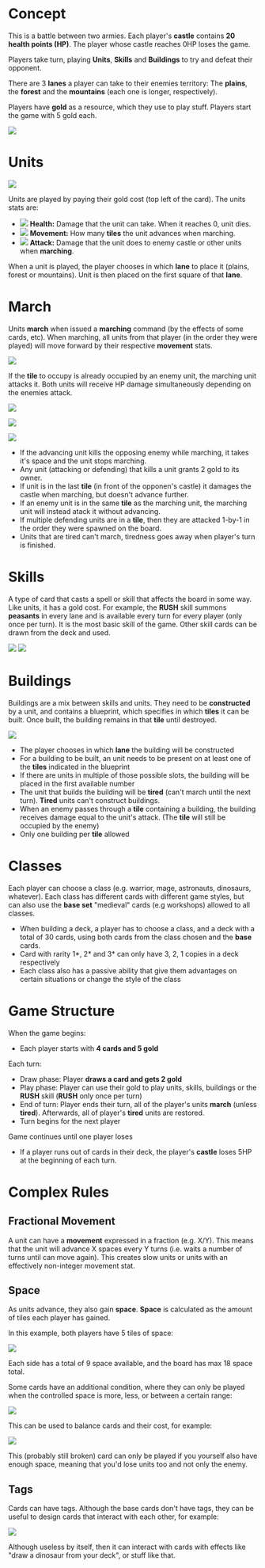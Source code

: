 # Concept

This is a battle between two armies. Each player's **castle** contains **20 health points (HP)**.
The player whose castle reaches 0HP loses the game.

Players take turn, playing **Units**, **Skills** and **Buildings** to try and defeat their opponent.

There are 3 **lanes** a player can take to their enemies territory:
The **plains**, the **forest** and the **mountains** (each one is longer, respectively).

Players have **gold** as a resource, which they use to play stuff. Players start the game with 5 gold each.

![](./../Pictures/Board/Board.png)

# Units

![](./../Pictures/Icons/BaseCard.png)

Units are played by paying their gold cost (top left of the card). The units stats are:
- ![](./../Pictures/Icons/HP.png) **Health:** Damage that the unit can take. When it reaches 0, unit dies.
- ![](./../Pictures/Icons/Movement.png) **Movement:** How many **tiles** the unit advances when marching.
- ![](./../Pictures/Icons/Attack.png) **Attack:** Damage that the unit does to enemy castle or other units when **marching**.

When a unit is played, the player chooses in which **lane** to place it (plains, forest or mountains).
Unit is then placed on the first square of that **lane**.

# March

Units **march** when issued a **marching** command (by the effects of some cards, etc).
When marching, all units from that player (in the order they were played) will move forward by their respective **movement** stats.

![](./../Pictures/Icons/March1.png)

If the **tile** to occupy is already occupied by an enemy unit, the marching unit attacks it.
Both units will receive HP damage simultaneously depending on the enemies attack.

![](./../Pictures/Icons/March2.png)

![](./../Pictures/Icons/March3.png)

![](./../Pictures/Icons/March4.png)

- If the advancing unit kills the opposing enemy while marching, it takes it's space and the unit stops marching.
- Any unit (attacking or defending) that kills a unit grants 2 gold to its owner.
- If unit is in the last **tile** (in front of the opponen's castle) it damages the castle when marching, but doesn't advance further.
- If an enemy unit is in the same **tile** as the marching unit, the marching unit will instead atack it without advancing.
- If multiple defending units are in a **tile**, then they are attacked 1-by-1 in the order they were spawned on the board.
- Units that are tired can't march, tiredness goes away when player's turn is finished.

# Skills

A type of card that casts a spell or skill that affects the board in some way.
Like units, it has a gold cost.
For example, the **RUSH** skill summons **peasants** in every lane and is available every turn for every player (only once per turn).
It is the most basic skill of the game.
Other skill cards can be drawn from the deck and used.

![](./../Pictures/BaseSet/1.png)
![](./../Pictures/BaseSet/2.png)

# Buildings

Buildings are a mix between skills and units.
They need to be **constructed** by a unit, and contains a blueprint, which specifies in which **tiles** it can be built.
Once built, the building remains in that **tile** until destroyed.

![](./../Pictures/BaseSet/3.png)

- The player chooses in which **lane** the building will be constructed
- For a building to be built, an unit needs to be present on at least one of the **tiles** indicated in the blueprint
- If there are units in multiple of those possible slots, the building will be placed in the first available number
- The unit that builds the building will be **tired** (can't march until the next turn). **Tired** units can't construct buildings.
- When an enemy passes through a **tile** containing a building, the building receives damage equal to the unit's attack. (The **tile** will still be occupied by the enemy)
- Only one building per **tile** allowed

# Classes

Each player can choose a class (e.g. warrior, mage, astronauts, dinosaurs, whatever).
Each class has different cards with different game styles, but can also use the **base set** "medieval" cards (e.g workshops) allowed to all classes.
- When building a deck, a player has to choose a class, and a deck with a total of 30 cards, using both cards from the class chosen and the **base** cards.
- Card with rarity 1*, 2* and 3* can only have 3, 2, 1 copies in a deck respectively
- Each class also has a passive ability that give them advantages on certain situations or change the style of the class

# Game Structure

When the game begins:
- Each player starts with **4 cards and 5 gold**

Each turn:
- Draw phase: Player **draws a card and gets 2 gold**
- Play phase: Player can use their gold to play units, skills, buildings or the **RUSH** skill (**RUSH** only once per turn)
- End of turn: Player ends their turn, all of the player's units **march** (unless **tired**). Afterwards, all of player's **tired** units are restored.
- Turn begins for the next player

Game continues until one player loses

- If a player runs out of cards in their deck, the player's **castle** loses 5HP at the beginning of each turn.

# Complex Rules
## Fractional Movement

A unit can have a **movement** expressed in a fraction (e.g. X/Y).
This means that the unit will advance X spaces every Y turns (i.e. waits a number of turns until can move again).
This creates slow units or units with an effectively non-integer movement stat.

## Space

As units advance, they also gain **space**.
**Space** is calculated as the amount of tiles each player has gained.

In this example, both players have 5 tiles of space:

![](./../Pictures/Icons/Space.png)

Each side has a total of 9 space available, and the board has max 18 space total.

Some cards have an additional condition, where they can only be played when the controlled space is more, less, or between a certain range:

![](./../Pictures/Icons/SpaceCosts.png)

This can be used to balance cards and their cost, for example: 

![](./../Pictures/Icons/BombExample.png)

This (probably still broken) card can only be played if you yourself also have enough space, meaning that you'd lose units too and not only the enemy. 

## Tags

Cards can have tags.
Although the base cards don't have tags, they can be useful to design cards that interact with each other, for example:

![](./../Pictures/Icons/DinoExample.png)

Although useless by itself, then it can interact with cards with effects like "draw a dinosaur from your deck", or stuff like that.